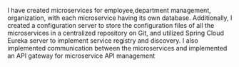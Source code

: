 I have created microservices for employee,department management, organization, with each microservice having its own database. Additionally, I created a configuration server to store the configuration files of all the microservices in a centralized repository on Git, and utilized Spring Cloud Eureka server to implement service registry and discovery. I also implemented communication between the microservices and implemented an API gateway for microservice API management
